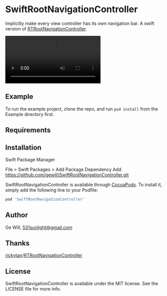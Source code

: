 # SwiftRootNavigationController

Implicitly make every view controller has its own navigation bar.
A swift version of [RTRootNavigationController](https://github.com/rickytan/RTRootNavigationController).


![Demo Video](https://user-images.githubusercontent.com/12139611/113312367-c9eceb00-933c-11eb-8fd3-d442bd9fceb8.mp4)


## Example

To run the example project, clone the repo, and run `pod install` from the Example directory first.

## Requirements

## Installation

Swift Package Manager

File > Swift Packages > Add Package Dependency
Add https://github.com/gewill/SwiftRootNavigationController.git

SwiftRootNavigationController is available through [CocoaPods](https://cocoapods.org). To install
it, simply add the following line to your Podfile:

```ruby
pod 'SwiftRootNavigationController'
```

## Author

Ge Will, 531sunlight@gmail.com

## Thanks

[rickytan](https://github.com/rickytan)/[RTRootNavigationController](https://github.com/rickytan/RTRootNavigationController)

## License

SwiftRootNavigationController is available under the MIT license. See the LICENSE file for more info.
